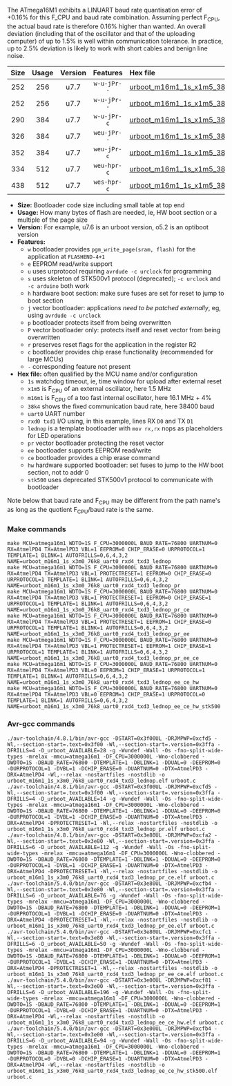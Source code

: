 The ATmega16M1 exhibits a LINUART baud rate quantisation error of +0.16% for this F_CPU and baud rate combination. Assuming perfect F<sub>CPU</sub>, the actual baud rate is therefore 0.16% higher than wanted. An overall deviation (including that of the oscillator and that of the uploading computer) of up to 1.5% is well within communication tolerance. In practice, up to 2.5% deviation is likely to work with short cables and benign line noise.

|Size|Usage|Version|Features|Hex file|
|:-:|:-:|:-:|:-:|:--|
|252|256|u7.7|`w-u-jPr--`|[urboot_m16m1_1s_x1m5_38k4_uart0_rxd4_txd3_lednop.hex](https://raw.githubusercontent.com/stefanrueger/urboot.hex/main/mcus/atmega16m1/watchdog_1_s/external_oscillator/%2B1m500000_hz/%2B%2B38k4_baud/uart0_rxd4_txd3/lednop/urboot_m16m1_1s_x1m5_38k4_uart0_rxd4_txd3_lednop.hex)|
|252|256|u7.7|`w-u-jPr--`|[urboot_m16m1_1s_x1m5_38k4_uart0_rxd4_txd3_lednop_pr.hex](https://raw.githubusercontent.com/stefanrueger/urboot.hex/main/mcus/atmega16m1/watchdog_1_s/external_oscillator/%2B1m500000_hz/%2B%2B38k4_baud/uart0_rxd4_txd3/lednop/urboot_m16m1_1s_x1m5_38k4_uart0_rxd4_txd3_lednop_pr.hex)|
|290|384|u7.7|`w-u-jPr-c`|[urboot_m16m1_1s_x1m5_38k4_uart0_rxd4_txd3_lednop_pr_ce.hex](https://raw.githubusercontent.com/stefanrueger/urboot.hex/main/mcus/atmega16m1/watchdog_1_s/external_oscillator/%2B1m500000_hz/%2B%2B38k4_baud/uart0_rxd4_txd3/lednop/urboot_m16m1_1s_x1m5_38k4_uart0_rxd4_txd3_lednop_pr_ce.hex)|
|326|384|u7.7|`weu-jPr--`|[urboot_m16m1_1s_x1m5_38k4_uart0_rxd4_txd3_lednop_pr_ee.hex](https://raw.githubusercontent.com/stefanrueger/urboot.hex/main/mcus/atmega16m1/watchdog_1_s/external_oscillator/%2B1m500000_hz/%2B%2B38k4_baud/uart0_rxd4_txd3/lednop/urboot_m16m1_1s_x1m5_38k4_uart0_rxd4_txd3_lednop_pr_ee.hex)|
|352|384|u7.7|`weu-jPr-c`|[urboot_m16m1_1s_x1m5_38k4_uart0_rxd4_txd3_lednop_pr_ee_ce.hex](https://raw.githubusercontent.com/stefanrueger/urboot.hex/main/mcus/atmega16m1/watchdog_1_s/external_oscillator/%2B1m500000_hz/%2B%2B38k4_baud/uart0_rxd4_txd3/lednop/urboot_m16m1_1s_x1m5_38k4_uart0_rxd4_txd3_lednop_pr_ee_ce.hex)|
|334|512|u7.7|`weu-hpr-c`|[urboot_m16m1_1s_x1m5_38k4_uart0_rxd4_txd3_lednop_ee_ce_hw.hex](https://raw.githubusercontent.com/stefanrueger/urboot.hex/main/mcus/atmega16m1/watchdog_1_s/external_oscillator/%2B1m500000_hz/%2B%2B38k4_baud/uart0_rxd4_txd3/lednop/urboot_m16m1_1s_x1m5_38k4_uart0_rxd4_txd3_lednop_ee_ce_hw.hex)|
|438|512|u7.7|`wes-hpr-c`|[urboot_m16m1_1s_x1m5_38k4_uart0_rxd4_txd3_lednop_ee_ce_hw_stk500.hex](https://raw.githubusercontent.com/stefanrueger/urboot.hex/main/mcus/atmega16m1/watchdog_1_s/external_oscillator/%2B1m500000_hz/%2B%2B38k4_baud/uart0_rxd4_txd3/lednop/urboot_m16m1_1s_x1m5_38k4_uart0_rxd4_txd3_lednop_ee_ce_hw_stk500.hex)|

- **Size:** Bootloader code size including small table at top end
- **Usage:** How many bytes of flash are needed, ie, HW boot section or a multiple of the page size
- **Version:** For example, u7.6 is an urboot version, o5.2 is an optiboot version
- **Features:**
  + `w` bootloader provides `pgm_write_page(sram, flash)` for the application at `FLASHEND-4+1`
  + `e` EEPROM read/write support
  + `u` uses urprotocol requiring `avrdude -c urclock` for programming
  + `s` uses skeleton of STK500v1 protocol (deprecated); `-c urclock` and `-c arduino` both work
  + `h` hardware boot section: make sure fuses are set for reset to jump to boot section
  + `j` vector bootloader: applications *need to be patched externally*, eg, using `avrdude -c urclock`
  + `p` bootloader protects itself from being overwritten
  + `P` vector bootloader only: protects itself and reset vector from being overwritten
  + `r` preserves reset flags for the application in the register R2
  + `c` bootloader provides chip erase functionality (recommended for large MCUs)
  + `-` corresponding feature not present
- **Hex file:** often qualified by the MCU name and/or configuration
  + `1s` watchdog timeout, ie, time window for upload after external reset
  + `x1m5` is F<sub>CPU</sub> of an external oscillator, here 1.5 MHz
  + `m16m1` is F<sub>CPU</sub> of a too fast internal oscillator, here 16.1 MHz + 4%
  + `38k4` shows the fixed communication baud rate, here 38400 baud
  + `uart0` UART number
  + `rxd0 txd1` I/O using, in this example, lines RX `D0` and TX `D1`
  + `lednop` is a template bootloader with `mov rx,rx` nops as placeholders for LED operations
  + `pr` vector bootloader protecting the reset vector
  + `ee` bootloader supports EEPROM read/write
  + `ce` bootloader provides a chip erase command
  + `hw` hardware supported bootloader: set fuses to jump to the HW boot section, not to addr 0
  + `stk500` uses deprecated STK500v1 protocol to communicate with bootloader


Note below that baud rate and F<sub>CPU</sub> may be different from the path name's as long as the quotient F<sub>CPU</sub>/baud rate is the same.

### Make commands
```
make MCU=atmega16m1 WDTO=1S F_CPU=3000000L BAUD_RATE=76800 UARTNUM=0 RX=AtmelPD4 TX=AtmelPD3 VBL=1 EEPROM=0 CHIP_ERASE=0 URPROTOCOL=1 TEMPLATE=1 BLINK=1 AUTOFRILLS=0,6,4,3,2 NAME=urboot_m16m1_1s_x3m0_76k8_uart0_rxd4_txd3_lednop
make MCU=atmega16m1 WDTO=1S F_CPU=3000000L BAUD_RATE=76800 UARTNUM=0 RX=AtmelPD4 TX=AtmelPD3 VBL=1 PROTECTRESET=1 EEPROM=0 CHIP_ERASE=0 URPROTOCOL=1 TEMPLATE=1 BLINK=1 AUTOFRILLS=0,6,4,3,2 NAME=urboot_m16m1_1s_x3m0_76k8_uart0_rxd4_txd3_lednop_pr
make MCU=atmega16m1 WDTO=1S F_CPU=3000000L BAUD_RATE=76800 UARTNUM=0 RX=AtmelPD4 TX=AtmelPD3 VBL=1 PROTECTRESET=1 EEPROM=0 CHIP_ERASE=1 URPROTOCOL=1 TEMPLATE=1 BLINK=1 AUTOFRILLS=0,6,4,3,2 NAME=urboot_m16m1_1s_x3m0_76k8_uart0_rxd4_txd3_lednop_pr_ce
make MCU=atmega16m1 WDTO=1S F_CPU=3000000L BAUD_RATE=76800 UARTNUM=0 RX=AtmelPD4 TX=AtmelPD3 VBL=1 PROTECTRESET=1 EEPROM=1 CHIP_ERASE=0 URPROTOCOL=1 TEMPLATE=1 BLINK=1 AUTOFRILLS=0,6,4,3,2 NAME=urboot_m16m1_1s_x3m0_76k8_uart0_rxd4_txd3_lednop_pr_ee
make MCU=atmega16m1 WDTO=1S F_CPU=3000000L BAUD_RATE=76800 UARTNUM=0 RX=AtmelPD4 TX=AtmelPD3 VBL=1 PROTECTRESET=1 EEPROM=1 CHIP_ERASE=1 URPROTOCOL=1 TEMPLATE=1 BLINK=1 AUTOFRILLS=0,6,4,3,2 NAME=urboot_m16m1_1s_x3m0_76k8_uart0_rxd4_txd3_lednop_pr_ee_ce
make MCU=atmega16m1 WDTO=1S F_CPU=3000000L BAUD_RATE=76800 UARTNUM=0 RX=AtmelPD4 TX=AtmelPD3 VBL=0 EEPROM=1 CHIP_ERASE=1 URPROTOCOL=1 TEMPLATE=1 BLINK=1 AUTOFRILLS=0,6,4,3,2 NAME=urboot_m16m1_1s_x3m0_76k8_uart0_rxd4_txd3_lednop_ee_ce_hw
make MCU=atmega16m1 WDTO=1S F_CPU=3000000L BAUD_RATE=76800 UARTNUM=0 RX=AtmelPD4 TX=AtmelPD3 VBL=0 EEPROM=1 CHIP_ERASE=1 URPROTOCOL=0 TEMPLATE=1 BLINK=1 AUTOFRILLS=0,6,4,3,2 NAME=urboot_m16m1_1s_x3m0_76k8_uart0_rxd4_txd3_lednop_ee_ce_hw_stk500
```

### Avr-gcc commands
```
./avr-toolchain/4.8.1/bin/avr-gcc -DSTART=0x3f00UL -DRJMPWP=0xcfd5 -Wl,--section-start=.text=0x3f00 -Wl,--section-start=.version=0x3ffa -DFRILLS=4 -D_urboot_AVAILABLE=28 -g -Wundef -Wall -Os -fno-split-wide-types -mrelax -mmcu=atmega16m1 -DF_CPU=3000000L -Wno-clobbered -DWDTO=1S -DBAUD_RATE=76800 -DTEMPLATE=1 -DBLINK=1 -DDUAL=0 -DEEPROM=0 -DURPROTOCOL=1 -DVBL=1 -DCHIP_ERASE=0 -DUARTNUM=0 -DTX=AtmelPD3 -DRX=AtmelPD4 -Wl,--relax -nostartfiles -nostdlib -o urboot_m16m1_1s_x3m0_76k8_uart0_rxd4_txd3_lednop.elf urboot.c
./avr-toolchain/4.8.1/bin/avr-gcc -DSTART=0x3f00UL -DRJMPWP=0xcfd5 -Wl,--section-start=.text=0x3f00 -Wl,--section-start=.version=0x3ffa -DFRILLS=4 -D_urboot_AVAILABLE=14 -g -Wundef -Wall -Os -fno-split-wide-types -mrelax -mmcu=atmega16m1 -DF_CPU=3000000L -Wno-clobbered -DWDTO=1S -DBAUD_RATE=76800 -DTEMPLATE=1 -DBLINK=1 -DDUAL=0 -DEEPROM=0 -DURPROTOCOL=1 -DVBL=1 -DCHIP_ERASE=0 -DUARTNUM=0 -DTX=AtmelPD3 -DRX=AtmelPD4 -DPROTECTRESET=1 -Wl,--relax -nostartfiles -nostdlib -o urboot_m16m1_1s_x3m0_76k8_uart0_rxd4_txd3_lednop_pr.elf urboot.c
./avr-toolchain/4.8.1/bin/avr-gcc -DSTART=0x3e80UL -DRJMPWP=0xcfa2 -Wl,--section-start=.text=0x3e80 -Wl,--section-start=.version=0x3ffa -DFRILLS=6 -D_urboot_AVAILABLE=112 -g -Wundef -Wall -Os -fno-split-wide-types -mrelax -mmcu=atmega16m1 -DF_CPU=3000000L -Wno-clobbered -DWDTO=1S -DBAUD_RATE=76800 -DTEMPLATE=1 -DBLINK=1 -DDUAL=0 -DEEPROM=0 -DURPROTOCOL=1 -DVBL=1 -DCHIP_ERASE=1 -DUARTNUM=0 -DTX=AtmelPD3 -DRX=AtmelPD4 -DPROTECTRESET=1 -Wl,--relax -nostartfiles -nostdlib -o urboot_m16m1_1s_x3m0_76k8_uart0_rxd4_txd3_lednop_pr_ce.elf urboot.c
./avr-toolchain/5.4.0/bin/avr-gcc -DSTART=0x3e80UL -DRJMPWP=0xcfb4 -Wl,--section-start=.text=0x3e80 -Wl,--section-start=.version=0x3ffa -DFRILLS=6 -D_urboot_AVAILABLE=76 -g -Wundef -Wall -Os -fno-split-wide-types -mrelax -mmcu=atmega16m1 -DF_CPU=3000000L -Wno-clobbered -DWDTO=1S -DBAUD_RATE=76800 -DTEMPLATE=1 -DBLINK=1 -DDUAL=0 -DEEPROM=1 -DURPROTOCOL=1 -DVBL=1 -DCHIP_ERASE=0 -DUARTNUM=0 -DTX=AtmelPD3 -DRX=AtmelPD4 -DPROTECTRESET=1 -Wl,--relax -nostartfiles -nostdlib -o urboot_m16m1_1s_x3m0_76k8_uart0_rxd4_txd3_lednop_pr_ee.elf urboot.c
./avr-toolchain/5.4.0/bin/avr-gcc -DSTART=0x3e80UL -DRJMPWP=0xcfc1 -Wl,--section-start=.text=0x3e80 -Wl,--section-start=.version=0x3ffa -DFRILLS=6 -D_urboot_AVAILABLE=50 -g -Wundef -Wall -Os -fno-split-wide-types -mrelax -mmcu=atmega16m1 -DF_CPU=3000000L -Wno-clobbered -DWDTO=1S -DBAUD_RATE=76800 -DTEMPLATE=1 -DBLINK=1 -DDUAL=0 -DEEPROM=1 -DURPROTOCOL=1 -DVBL=1 -DCHIP_ERASE=1 -DUARTNUM=0 -DTX=AtmelPD3 -DRX=AtmelPD4 -DPROTECTRESET=1 -Wl,--relax -nostartfiles -nostdlib -o urboot_m16m1_1s_x3m0_76k8_uart0_rxd4_txd3_lednop_pr_ee_ce.elf urboot.c
./avr-toolchain/5.4.0/bin/avr-gcc -DSTART=0x3e00UL -DRJMPWP=0xcf81 -Wl,--section-start=.text=0x3e00 -Wl,--section-start=.version=0x3ffa -DFRILLS=6 -D_urboot_AVAILABLE=196 -g -Wundef -Wall -Os -fno-split-wide-types -mrelax -mmcu=atmega16m1 -DF_CPU=3000000L -Wno-clobbered -DWDTO=1S -DBAUD_RATE=76800 -DTEMPLATE=1 -DBLINK=1 -DDUAL=0 -DEEPROM=1 -DURPROTOCOL=1 -DVBL=0 -DCHIP_ERASE=1 -DUARTNUM=0 -DTX=AtmelPD3 -DRX=AtmelPD4 -Wl,--relax -nostartfiles -nostdlib -o urboot_m16m1_1s_x3m0_76k8_uart0_rxd4_txd3_lednop_ee_ce_hw.elf urboot.c
./avr-toolchain/5.4.0/bin/avr-gcc -DSTART=0x3e00UL -DRJMPWP=0xcfb4 -Wl,--section-start=.text=0x3e00 -Wl,--section-start=.version=0x3ffa -DFRILLS=6 -D_urboot_AVAILABLE=94 -g -Wundef -Wall -Os -fno-split-wide-types -mrelax -mmcu=atmega16m1 -DF_CPU=3000000L -Wno-clobbered -DWDTO=1S -DBAUD_RATE=76800 -DTEMPLATE=1 -DBLINK=1 -DDUAL=0 -DEEPROM=1 -DURPROTOCOL=0 -DVBL=0 -DCHIP_ERASE=1 -DUARTNUM=0 -DTX=AtmelPD3 -DRX=AtmelPD4 -Wl,--relax -nostartfiles -nostdlib -o urboot_m16m1_1s_x3m0_76k8_uart0_rxd4_txd3_lednop_ee_ce_hw_stk500.elf urboot.c
```

